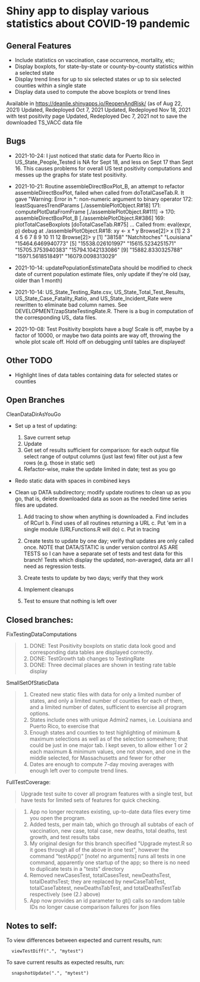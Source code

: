 Shiny app to display various statistics about COVID-19 pandemic
===============================================================

General Features
----------------

 * Include statistics on vaccination, case occurrence, mortality, etc;
 * Display boxplots, for state-by-state or county-by-county statistics within a selected state
 * Display trend lines for up to six selected states or up to six selected counties within a single state
 * Display data used to compute the above boxplots or trend lines


Available in https://deanlie.shinyapps.io/ReopenAndRisk/ (as of Aug 22, 2021)
Updated, Redeployed Oct 7, 2021
Updated, Redeployed Nov 18, 2021 with test positivity page
Updated, Redeployed Dec 7, 2021 not to save the downloaded TS_VACC data file

Bugs
----
 * 2021-10-24: I just noticed that static data for Puerto Rico in US_State_People_Tested is NA for Sept 18, and less on Sept 17 than Sept 16. This causes problems for overall US test positivity computations and messes up the graphs for state test positivity.
 * 2021-10-21: Routine assembleDirectBoxPlot_B, an attempt to refactor
  assembleDirectBoxPlot, failed when called from doTotalCaseTab.R. It gave
  "Warning: Error in *: non-numeric argument to binary operator
  172: leastSquaresTrendParams [./assemblePlotObject.R#18]
  171: computePlotDataFromFrame [./assemblePlotObject.R#111]
->  170: assembleDirectBoxPlot_B [./assemblePlotObject.R#386]
  169: plotTotalCaseBoxplots [doTotalCaseTab.R#75]
  ...
Called from: eval(expr, p)
debug at ./assemblePlotObject.R#18: xy <- x * y
Browse[2]> x
 [1]  2  3  4  5  6  7  8  9 10 11 12
Browse[2]> y
 [1] "38158"            "Natchitoches"     "Louisiana"        "15464.6469940773"
 [5] "15538.026101997"  "15615.5234251571" "15705.3753940383" "15794.1042133086"
 [9] "15882.8330325788" "15971.5618518491" "16079.0098313029"
 
 
 * 2021-10-14: updatePopulationEstimateData should be modified to check date of current population estimate files, only update if they're old (say, older than 1 month)
 * 2021-10-14: US_State_Testing_Rate.csv, US_State_Total_Test_Results, US_State_Case_Fatality_Ratio, and US_State_Incident_Rate were rewritten to eliminate bad column names. See DEVELOPMENT/zapStateTestingRate.R. There is a bug in computation of the corresponding US_ data files.
 * 2021-10-08: Test Positivity boxplots have a bug! Scale is off,
maybe by a factor of 10000, or maybe two data points are way off,
throwing the whole plot scale off. Hold off on debugging until tables are
displayed!

Other TODO
----------
 * Highlight lines of data tables containing data for selected states or counties

Open Branches
-------------

CleanDataDirAsYouGo
 * Set up a test of updating:
    1. Save current setup
    2. Update
    3. Get set of results sufficient for comparison:
      for each output file
        select range of output columns (just last few)
        filter out just a few rows (e.g. those in static set)
    4. Refactor-wise, make the update limited in date; test as you go
 * Redo static data with spaces in combined keys
 * Clean up DATA subdirectory; modify update routines to clean up as you go, that is,
    delete downloaded data as soon as the needed time series files are updated.

    1. Add tracing to show when anything is downloaded
      a. Find includes of RCurl
      b. Find uses of all routines returning a URL
      c. Put 'em in a single module (URLFunctions.R will do)
      c. Put in tracing
      
    2. Create tests to update by one day; verify that updates are
        only called once.
        NOTE that DATA/STATIC is under version control AS ARE TESTS
        so I can have a separate set of tests and test data for this
        branch! Tests which display the updated, non-averaged, data
        arr all I need as regression tests.
    3. Create tests to update by two days; verify that they work
    4. Implement cleanups
    5. Test to ensure that nothing is left over

Closed branches:
----------------

FixTestingDataComputations

> 1. DONE: Test Positivity boxplots on static data look good and corresponding data
      tables are displayed correctly.
> 2. DONE: TestGrowth tab changes to TestingRate
> 3. DONE: Three decimal places are shown in testing rate table display

SmallSetOfStaticData

> 1. Created new static files with data for only a limited number of states, and only a limited number of counties for each of them, and a limited number of dates, sufficient to exercise all program options.
> 2. States include ones with unique Admin2 names, i.e. Louisiana and Puerto Rico, to exercise that
> 3. Enough states and counties to test highlighting of minimum & maximum selections as well as of the selection somewhere; that could be just in one major tab. I kept seven, to allow either 1 or 2 each maximum & minimum values, one not shown, and one in the middle selected, for Massachusetts and fewer for other
> 4. Dates are enough to compute 7-day moving averages with enough left over to compute trend lines.

FullTestCoverage:

> Upgrade test suite to cover all program features with a single test, but have tests for limited sets of features for quick checking. 

> 1. App no longer recreates existing, up-to-date data files every time you open the program.
> 2. Added tests, per main tab, which go through all subtabs of each of
vaccination, new case, total case, new deaths, total deaths, test growth,
and test results tabs
> 3. My original design for this branch specified "Upgrade mytest.R so it goes through all of the above in one test", however the command "testApp()" [note! no arguments] runs all tests in one command, apparently one startup of the app; so there is no need to duplicate tests in a "tests" directory 
> 4. Removed newCasesTest, totalCasesTest, newDeathsTest, totalDeathsTest; they are replaced by newCaseTabTest, totalCaseTabtest, newDeathsTabTest, and totalDeathsTestTab respectively (see (2.) above)
> 6. App now provides an id parameter to gt() calls so random table IDs no longer cause comparison failures for json files

Notes to self:
--------------
To view differences between expected and current results, run:
    
      viewTestDiff(".", "mytest")

To save current results as expected results, run:

      snapshotUpdate(".", "mytest")

